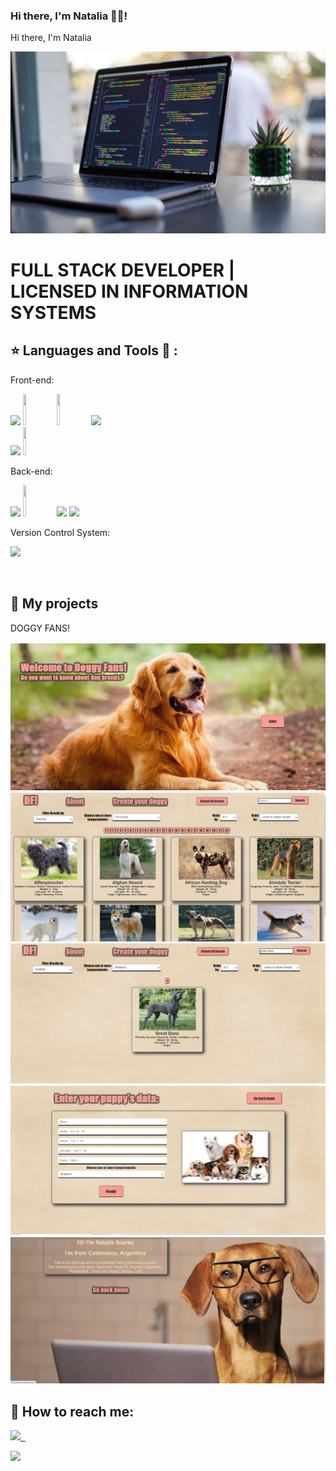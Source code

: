 ### Hi there, I'm Natalia 👩‍💻!

<p align='left'>
    <p>Hi there, I'm Natalia</p>
    <img src='https://github.com/Natalia977/Natalia977/blob/main/images/fondo%20escritorio1.PNG' </img>
</p>

# FULL STACK DEVELOPER | LICENSED IN INFORMATION SYSTEMS


## :star: Languages and Tools :hammer: :

Front-end:
<p>
  <code><img width="10%" src="https://www.vectorlogo.zone/logos/w3_html5/w3_html5-ar21.svg"></code>
  <code><img width="10%" height="50px" src="https://github.com/WanCirone/wancirone/blob/main/logos/1200px-Devicon-css3-plain.svg.png"></code>
  <code><img width="10%" height="50px" src="https://github.com/WanCirone/wancirone/blob/main/logos/javascript-1.svg"></code>
  <code><img width="10%" src="https://www.vectorlogo.zone/logos/getbootstrap/getbootstrap-ar21.svg"></code>
  <br />
  <code><img width="10%" src="https://www.vectorlogo.zone/logos/reactjs/reactjs-ar21.svg"></code>
  <code><img width="10%" height="45" src="https://cdn.worldvectorlogo.com/logos/redux.svg"></code>
</p>
Back-end:
<p>
  <code><img width="10%" src="https://www.vectorlogo.zone/logos/nodejs/nodejs-ar21.svg"></code>
  <code><img  width="10%" height="50px" src="https://github.com/WanCirone/wancirone/blob/main/logos/expressjs.svg"></code>
  <code><img width="10%" src="https://www.vectorlogo.zone/logos/postgresql/postgresql-ar21.svg"></code>
  <code><img width="10%" src="https://www.vectorlogo.zone/logos/sequelizejs/sequelizejs-ar21.svg"></code>
  <br />
</p>
Version Control System:
<p>
    <code><img width="10%" src="https://www.vectorlogo.zone/logos/git-scm/git-scm-ar21.svg"></code>
</p>

&nbsp;


## :pushpin: My projects
DOGGY FANS!

<p>
  <a><img src="https://github.com/Natalia977/Natalia977/blob/main/images/doggyfans_landing.PNG"></a>
  <a><img src="https://github.com/Natalia977/Natalia977/blob/main/images/doggyfans_allbreeds.PNG"></a>
  <a><img src="https://github.com/Natalia977/Natalia977/blob/main/images/doggyfans_search.PNG"></a>
  <a><img src="https://github.com/Natalia977/Natalia977/blob/main/images/doggyfans_create.PNG"></a>
  <a><img src="https://github.com/Natalia977/Natalia977/blob/main/images/doggyfans_about.PNG"></a>
</p>

## :paperclip: How to reach me:
<span >
<a href="https://www.linkedin.com/in/wanda-trinidad-cirone/" ><img width="5%" src="https://github.com/WanCirone/wancirone/blob/main/logos/linkedin-icon.png"> &nbsp;

<a href="mailto:wandacirone@gmail.com" ><img width="5%" src="https://github.com/WanCirone/wancirone/blob/main/logos/gmail-icon%20green.png">

</span>



